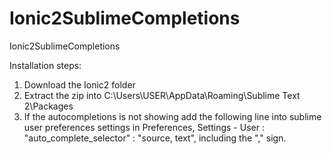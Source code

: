 # Ionic2SublimeCompletions
Ionic2SublimeCompletions

Installation steps:
1.  Download the Ionic2 folder
2.  Extract the zip into C:\Users\USER\AppData\Roaming\Sublime Text 2\Packages
3.  If the autocompletions is not showing add the following line into sublime user preferences settings 
    in Preferences, Settings - User : "auto_complete_selector" : "source, text",
    including the "," sign.
